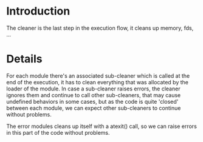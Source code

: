 # Introduction #

The cleaner is the last step in the execution flow, it cleans up memory, fds, ...

# Details #

For each module there's an associated sub-cleaner which is called at the end of the execution, it has to clean everything that was allocated by the loader of the module. In case a sub-cleaner raises errors, the cleaner ignores them and continue to call other sub-cleaners, that may cause undefined behaviors in some cases, but as the code is quite 'closed' between each module, we can expect other sub-cleaners to continue without problems.

The error modules cleans up itself with a atexit() call, so we can raise errors in this part of the code without problems.